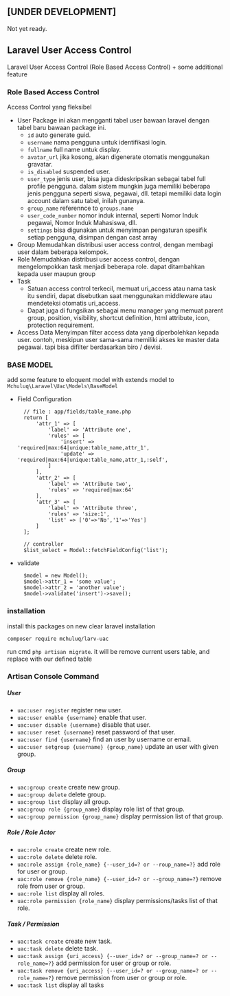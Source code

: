 ## [UNDER DEVELOPMENT]
Not yet ready.

## Laravel User Access Control
Laravel User Access Control (Role Based Access Control) + some additional feature

### Role Based Access Control

Access Control yang fleksibel
- User
  Package ini akan mengganti tabel user bawaan laravel dengan tabel baru bawaan package ini.
  - `id` auto generate guid.
  - `username` nama pengguna untuk identifikasi login.
  - `fullname` full name untuk display.
  - `avatar_url` jika kosong, akan digenerate otomatis menggunakan gravatar.
  - `is_disabled` suspended user.
  - `user_type` jenis user, bisa juga dideskripsikan sebagai tabel full profile pengguna. dalam sistem mungkin juga memiliki beberapa jenis pengguna seperti siswa, pegawai, dll. tetapi memiliki data login account dalam satu tabel, inilah gunanya.
  - `group_name` referennce to `groups.name` 
  - `user_code_number` nomor induk internal, seperti Nomor Induk pegawai, Nomor Induk Mahasiswa, dll.
  - `settings` bisa digunakan untuk menyimpan pengaturan spesifik setiap pengguna, disimpan dengan cast array
- Group
  Memudahkan distribusi user access control, dengan membagi user dalam beberapa kelompok.
- Role
  Memudahkan distribusi user access control, dengan mengelompokkan task menjadi beberapa role. dapat ditambahkan kepada user maupun group 
- Task
  - Satuan access control terkecil, memuat uri_access atau nama task itu sendiri, dapat disebutkan saat menggunakan middleware atau mendeteksi otomatis uri_access.
  - Dapat juga di fungsikan sebagai menu manager yang memuat parent group, position, visibility, shortcut definition, html attribute, icon, protection requirement.
- Access Data
  Menyimpan filter access data yang diperbolehkan kepada user. contoh, meskipun user sama-sama memiliki akses ke master data pegawai. tapi bisa difilter berdasarkan biro / devisi.   


### BASE MODEL

add some feature to eloquent model with extends model to `Mchuluq\Laravel\Uac\Models\BaseModel`
- Field Configuration
  ```
    // file : app/fields/table_name.php
    return [
        'attr_1' => [
            'label' => 'Attribute one',
            'rules' => [
                'insert' => 'required|max:64|unique:table_name,attr_1',
                'update' => 'required|max:64|unique:table_name,attr_1,:self',
            ]
        ],
        'attr_2' => [
            'label' => 'Attribute two',
            'rules' => 'required|max:64'
        ],
        'attr_3' => [
            'label' => 'Attribute three',
            'rules' => 'size:1',
            'list' => ['0'=>'No','1'=>'Yes']
        ]
    ];

    // controller
    $list_select = Model::fetchFieldConfig('list');
  ```

- validate
  ```
    $model = new Model();
    $model->attr_1 = 'some value';
    $model->attr_2 = 'another value';
    $model->validate('insert')->save();
  ```

### installation
install this packages on new clear laravel installation

`composer require mchuluq/larv-uac` 

run cmd `php artisan migrate`. it will be remove current users table, and replace with our defined table

### Artisan Console Command

##### User
- `uac:user register` register new user.
- `uac:user enable {username}` enable that user.
- `uac:user disable {username}` disable that user.
- `uac:user reset {username}` reset password of that user.
- `uac:user find {username}` find an user by username or email.
- `uac:user setgroup {username} {group_name}` update an user with given group.

##### Group
- `uac:group create` create new group.
- `uac:group delete` delete group.
- `uac:group list` display all group.
- `uac:group role {group_name}` display role list of that group.
- `uac:group permission {group_name}` display permission list of that group.

##### Role / Role Actor
- `uac:role create` create new role.
- `uac:role delete` delete role.
- `uac:role assign {role_name} {--user_id=? or --roup_name=?}`  add role for user or group.
- `uac:role remove {role_name} {--user_id=? or --group_name=?}` remove role from user or group.
- `uac:role list` display all roles.
- `uac:role permission {role_name}` display permissions/tasks list of that role.

##### Task / Permission
- `uac:task create` create new task.
- `uac:task delete` delete task.
- `uac:task assign {uri_access} {--user_id=? or --group_name=? or --role_name=?}` add permission for user or group or role.
- `uac:task remove {uri_access} {--user_id=? or --group_name=? or --role_name=?}` remove permission from user or group or role.
- `uac:task list` display all tasks
